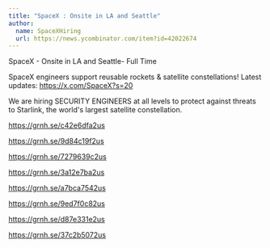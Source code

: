```yaml
---
title: "SpaceX : Onsite in LA and Seattle"
author:
  name: SpaceXHiring
  url: https://news.ycombinator.com/item?id=42022674
---
```

SpaceX - Onsite in LA and Seattle- Full Time

SpaceX engineers support reusable rockets &amp; satellite constellations! Latest updates: <a href="https:&#x2F;&#x2F;x.com&#x2F;SpaceX?s=20" rel="nofollow">https:&#x2F;&#x2F;x.com&#x2F;SpaceX?s=20</a>

We are hiring SECURITY ENGINEERS at all levels to protect against threats to Starlink, the world&#x27;s largest satellite constellation.

<a href="https:&#x2F;&#x2F;grnh.se&#x2F;c42e6dfa2us" rel="nofollow">https:&#x2F;&#x2F;grnh.se&#x2F;c42e6dfa2us</a>

<a href="https:&#x2F;&#x2F;grnh.se&#x2F;9d84c19f2us" rel="nofollow">https:&#x2F;&#x2F;grnh.se&#x2F;9d84c19f2us</a>

<a href="https:&#x2F;&#x2F;grnh.se&#x2F;7279639c2us" rel="nofollow">https:&#x2F;&#x2F;grnh.se&#x2F;7279639c2us</a>

<a href="https:&#x2F;&#x2F;grnh.se&#x2F;3a12e7ba2us" rel="nofollow">https:&#x2F;&#x2F;grnh.se&#x2F;3a12e7ba2us</a>

<a href="https:&#x2F;&#x2F;grnh.se&#x2F;a7bca7542us" rel="nofollow">https:&#x2F;&#x2F;grnh.se&#x2F;a7bca7542us</a>

<a href="https:&#x2F;&#x2F;grnh.se&#x2F;9ed7f0c82us" rel="nofollow">https:&#x2F;&#x2F;grnh.se&#x2F;9ed7f0c82us</a>

<a href="https:&#x2F;&#x2F;grnh.se&#x2F;d87e331e2us" rel="nofollow">https:&#x2F;&#x2F;grnh.se&#x2F;d87e331e2us</a>

<a href="https:&#x2F;&#x2F;grnh.se&#x2F;37c2b5072us" rel="nofollow">https:&#x2F;&#x2F;grnh.se&#x2F;37c2b5072us</a>
<JobApplication />
